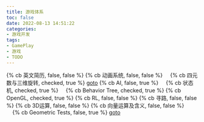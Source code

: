 ```yaml
---
title: 游戏体系
toc: false
date: 2022-08-13 14:51:22
categories:
- 游戏开发
tags:
- GamePlay
- 游戏
- TODO
---
```


{% cb 英文简历, false, false %}
{% cb 动画系统, false, false %}
&nbsp;&nbsp;&nbsp;&nbsp;{% cb 四元数与三维旋转, checked, true %} [goto](https://krasjet.github.io/quaternion/quaternion.pdf)
{% cb AI, false, true %}
&nbsp;&nbsp;&nbsp;&nbsp;{% cb 状态机, checked, true %}
&nbsp;&nbsp;&nbsp;&nbsp;{% cb Behavior Tree, checked, true %}
{% cb OpenGL, checked, true %}
{% cb RL, false, false %}
{% cb 寻路, false, false %}
{% cb 3D运算, false, false %}
{% cb 向量运算及含义, false, false %}
&nbsp;&nbsp;&nbsp;&nbsp;{% cb Geometric Tests, false, true %} [goto](https://gamemath.com/book/geomtests.html)
